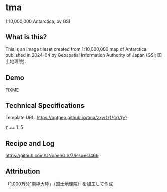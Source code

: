 # tma
1:10,000,000 Antarctica, by GSI

## What is this? 
This is an image tileset created from 1:10,000,000 map of Antarctica published in 2024-04 by Geospatial Information Authority of Japan (GSI; 国土地理院).

## Demo
FIXME

## Technical Specifications
Template URL: https://optgeo.github.io/tma/zxy/{z}/{x}/{y}

z == 1..5

## Recipe and Log
https://github.com/UNopenGIS/7/issues/466

## Attribution
「[1,000万分1南極大陸](https://www.gsi.go.jp/antarctic/download_index_03.html)」（国土地理院）を加工して作成
